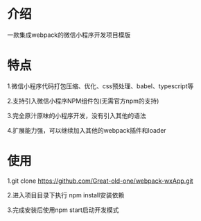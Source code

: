 # 介绍 
一款集成webpack的微信小程序开发项目模版
# 特点
1.微信小程序代码打包压缩、优化、css预处理、babel、typescript等

2.支持引入微信小程序NPM组件包(无需官方npm的支持)

3.完全原汁原味的小程序开发，没有引入其他的语法

4.扩展能力强，可以继续加入其他的webpack插件和loader
# 使用
1.git clone https://github.com/Great-old-one/webpack-wxApp.git

2.进入项目目录下执行 npm install安装依赖

3.完成安装后使用npm start启动开发模式 

